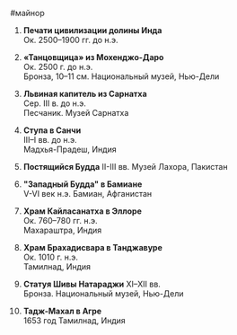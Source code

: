 #майнор 
1. **Печати цивилизации долины Инда**  
    Ок. 2500–1900 гг. до н.э.  
    
2. **«Танцовщица» из Мохенджо-Даро**  
    Ок. 2500 г. до н.э.  
    Бронза, 10–11 см. Национальный музей, Нью-Дели
    
3. **Львиная капитель из Сарнатха**  
    Сер. III в. до н.э.  
    Песчаник. Музей Сарнатха
    
4. **Ступа в Санчи**  
    III–I вв. до н.э.  
    Мадхья-Прадеш, Индия
    
5. **Постящийся Будда**
	II-III вв.
	Музей Лахора, Пакистан
    
6. **"Западный Будда" в Бамиане**  
    V-VI век н.э.
    Бамиан, Афганистан
    
7. **Храм Кайласанатха в Эллоре**  
    Ок. 760–780 гг. н.э.  
    Махараштра, Индия
    
8. **Храм Брахадисвара в Танджавуре**  
    Ок. 1010 г. н.э.  
    Тамилнад, Индия
    
9. **Статуя Шивы Натараджи**
    XI–XII вв.  
    Бронза. Национальный музей, Нью-Дели
    
10. **Тадж-Махал в Агре**  
    1653 год
    Тамилнад, Индия